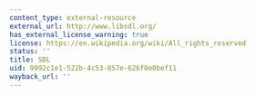```yaml
---
content_type: external-resource
external_url: http://www.libsdl.org/
has_external_license_warning: true
license: https://en.wikipedia.org/wiki/All_rights_reserved
status: ''
title: SDL
uid: 9992c1e1-522b-4c53-857e-626f0e0bef11
wayback_url: ''
---
```

